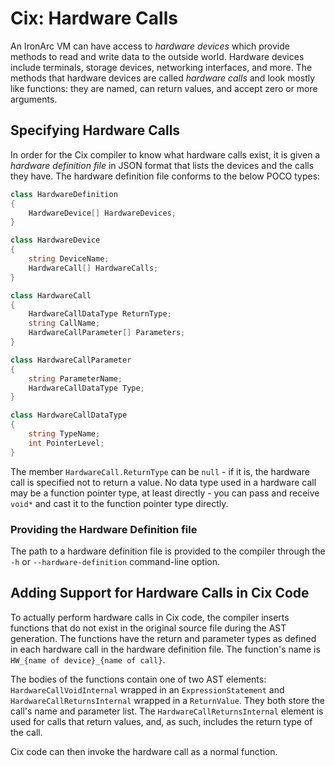 # Cix: Hardware Calls

An IronArc VM can have access to _hardware devices_ which provide methods to read and write data to the outside world. Hardware devices include terminals, storage devices, networking interfaces, and more. The methods that hardware devices are called _hardware calls_ and look mostly like functions: they are named, can return values, and accept zero or more arguments.

## Specifying Hardware Calls

In order for the Cix compiler to know what hardware calls exist, it is given a _hardware definition file_ in JSON format that lists the devices and the calls they have. The hardware definition file conforms to the below POCO types:

```csharp
class HardwareDefinition
{
    HardwareDevice[] HardwareDevices;
}

class HardwareDevice
{
    string DeviceName;
    HardwareCall[] HardwareCalls;
}

class HardwareCall
{
    HardwareCallDataType ReturnType;
    string CallName;
    HardwareCallParameter[] Parameters;
}

class HardwareCallParameter
{
    string ParameterName;
    HardwareCallDataType Type;
}

class HardwareCallDataType
{
    string TypeName;
    int PointerLevel;
}
```

The member `HardwareCall.ReturnType` can be `null` - if it is, the hardware call is specified not to return a value. No data type used in a hardware call may be a function pointer type, at least directly - you can pass and receive `void*` and cast it to the function pointer type directly.

### Providing the Hardware Definition file

The path to a hardware definition file is provided to the compiler through the `-h` or `--hardware-definition` command-line option.

## Adding Support for Hardware Calls in Cix Code

To actually perform hardware calls in Cix code, the compiler inserts functions that do not exist in the original source file during the AST generation. The functions have the return and parameter types as defined in each hardware call in the hardware definition file. The function's name is `HW_{name of device}_{name of call}`.

The bodies of the functions contain one of two AST elements: `HardwareCallVoidInternal` wrapped in an `ExpressionStatement` and `HardwareCallReturnsInternal` wrapped in a `ReturnValue`. They both store the call's name and parameter list. The `HardwareCallReturnsInternal` element is used for calls that return values, and, as such, includes the return type of the call.

Cix code can then invoke the hardware call as a normal function.